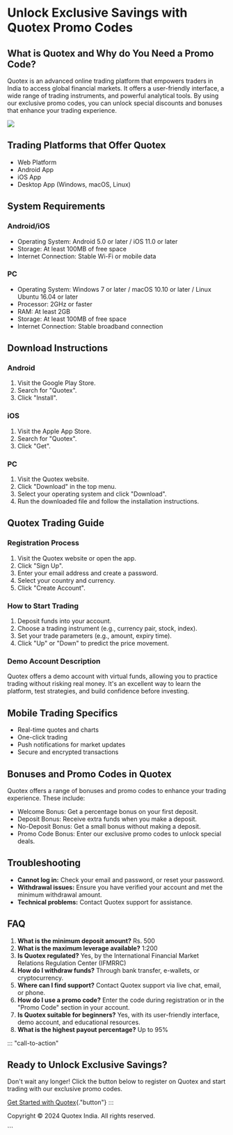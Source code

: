 # Unlock Exclusive Savings with Quotex Promo Codes

## What is Quotex and Why do You Need a Promo Code?

Quotex is an advanced online trading platform that empowers traders in
India to access global financial markets. It offers a user-friendly
interface, a wide range of trading instruments, and powerful analytical
tools. By using our exclusive promo codes, you can unlock special
discounts and bonuses that enhance your trading experience.

[![](https://static.quotex.io/files/4_en/300_250.jpg)](https://traff.sbs/brokerqxlid)

## Trading Platforms that Offer Quotex

-   Web Platform
-   Android App
-   iOS App
-   Desktop App (Windows, macOS, Linux)

## System Requirements

### Android/iOS

-   Operating System: Android 5.0 or later / iOS 11.0 or later
-   Storage: At least 100MB of free space
-   Internet Connection: Stable Wi-Fi or mobile data

### PC

-   Operating System: Windows 7 or later / macOS 10.10 or later / Linux
    Ubuntu 16.04 or later
-   Processor: 2GHz or faster
-   RAM: At least 2GB
-   Storage: At least 100MB of free space
-   Internet Connection: Stable broadband connection

## Download Instructions

### Android

1.  Visit the Google Play Store.
2.  Search for "Quotex".
3.  Click "Install".

### iOS

1.  Visit the Apple App Store.
2.  Search for "Quotex".
3.  Click "Get".

### PC

1.  Visit the Quotex website.
2.  Click "Download" in the top menu.
3.  Select your operating system and click "Download".
4.  Run the downloaded file and follow the installation instructions.

## Quotex Trading Guide

### Registration Process

1.  Visit the Quotex website or open the app.
2.  Click "Sign Up".
3.  Enter your email address and create a password.
4.  Select your country and currency.
5.  Click "Create Account".

### How to Start Trading

1.  Deposit funds into your account.
2.  Choose a trading instrument (e.g., currency pair, stock, index).
3.  Set your trade parameters (e.g., amount, expiry time).
4.  Click "Up" or "Down" to predict the price movement.

### Demo Account Description

Quotex offers a demo account with virtual funds, allowing you to
practice trading without risking real money. It\'s an excellent way to
learn the platform, test strategies, and build confidence before
investing.

## Mobile Trading Specifics

-   Real-time quotes and charts
-   One-click trading
-   Push notifications for market updates
-   Secure and encrypted transactions

## Bonuses and Promo Codes in Quotex

Quotex offers a range of bonuses and promo codes to enhance your trading
experience. These include:

-   Welcome Bonus: Get a percentage bonus on your first deposit.
-   Deposit Bonus: Receive extra funds when you make a deposit.
-   No-Deposit Bonus: Get a small bonus without making a deposit.
-   Promo Code Bonus: Enter our exclusive promo codes to unlock special
    deals.

## Troubleshooting

-   **Cannot log in:** Check your email and password, or reset your
    password.
-   **Withdrawal issues:** Ensure you have verified your account and met
    the minimum withdrawal amount.
-   **Technical problems:** Contact Quotex support for assistance.

## FAQ

1.  **What is the minimum deposit amount?** Rs. 500
2.  **What is the maximum leverage available?** 1:200
3.  **Is Quotex regulated?** Yes, by the International Financial Market
    Relations Regulation Center (IFMRRC)
4.  **How do I withdraw funds?** Through bank transfer, e-wallets, or
    cryptocurrency.
5.  **Where can I find support?** Contact Quotex support via live chat,
    email, or phone.
6.  **How do I use a promo code?** Enter the code during registration or
    in the "Promo Code" section in your account.
7.  **Is Quotex suitable for beginners?** Yes, with its user-friendly
    interface, demo account, and educational resources.
8.  **What is the highest payout percentage?** Up to 95%

::: \"call-to-action\"
## Ready to Unlock Exclusive Savings?

Don\'t wait any longer! Click the button below to register on Quotex and
start trading with our exclusive promo codes.

[Get Started with
Quotex](\%22https://traff.sbs/brokerqxsignup\%22){."button"}
:::

Copyright © 2024 Quotex India. All rights reserved.

\`\`\`

